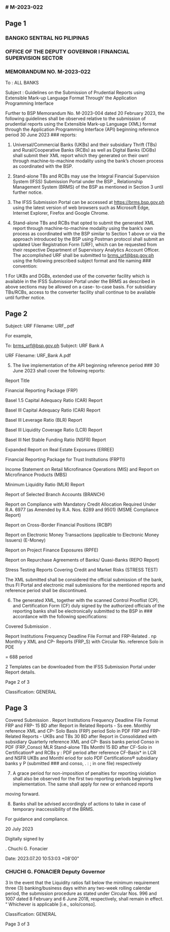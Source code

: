 ### # M-2023-022

## Page 1

### BANGKO SENTRAL NG PILIPINAS

### OFFICE OF THE DEPUTY GOVERNOR I FINANCIAL SUPERVISION SECTOR

### MEMORANDUM NO. M-2023-022

To : ALL BANKS

Subject : Guidelines on the Submission of Prudential Reports using Extensible Mark-up Language Format Through’ the Application Programming Interface

Further to BSP Memorandum No. M-2023-004 dated 20 February 2023, the following guidelines shall be observed relative to the submission of prudential reports using the Extensible Mark-up Language (XML) format through the Application Programming Interface (API) beginning reference period 30 June 2023 ### reports:

1. Universal/Commercial Banks (UKBs) and their subsidiary Thrift (TBs) and Rural/Cooperative Banks (RCBs) as well as Digital Banks (DGBs) shall submit their XML report which they generated on their own! through machine-to-machine modality using the bank’s chosen process as coordinated with the BSP.

2. Stand-alone TBs and RCBs may use the Integral Financial Supervision System (IFSS) Submission Portal under the BSP _ Relationship Management System (BRMS) of the BSP as mentioned in Section 3 until further notice.

3. The IFSS Submission Portal can be accessed at https://brms.bsp.gov.ph using the latest version of web browsers such as Microsoft Edge, Internet Explorer, Firefox and Google Chrome.

4. Stand-alone TBs and RCBs that opted to submit the generated XML report through machine-to-machine modality using the bank’s own process as coordinated with the BSP similar to Section 1 above or via the approach introduced by the BSP using Postman protocol shall submit an updated User Registration Form (URF), which can be requested from their respective Department of Supervisory Analytics Account Officer. The accomplished URF shall be submitted to brms_urf@bsp.gov.ph using the following prescribed subject format and file naming ### convention:

1 For UKBs and DGBs, extended use of the converter facility which is available in the IFSS Submission Portal under the BRMS as described in above sections may be allowed on a case- to-case basis. For subsidiary TBs/RCBs, access to the converter facility shall continue to be available until further notice.

## Page 2

Subject: URF<space><Bank Name> Filename: URF_<Bank Name>.pdf

For example,

To: brms_urf@bsp.gov.ph Subject: URF Bank A

URF Filename: URF_Bank A.pdf

5. The live implementation of the API beginning reference period ### 30 June 2023 shall cover the following reports:

Report Title

Financial Reporting Package (FRP)

Basel 1.5 Capital Adequacy Ratio (CAR) Report

Basel III Capital Adequacy Ratio (CAR) Report

Basel III Leverage Ratio (BLR) Report

Basel III Liquidity Coverage Ratio (LCR) Report

Basel III Net Stable Funding Ratio (NSFR) Report

Expanded Report on Real Estate Exposures (ERREE)

Financial Reporting Package for Trust Institutions (FRPTI)

Income Statement on Retail Microfinance Operations (MIS) and Report on Microfinance Products (MBS)

Minimum Liquidity Ratio (MLR) Report

Report of Selected Branch Accounts (BRANCH)

Report on Compliance with Mandatory Credit Allocation Required Under R.A. 6977 (as Amended by R.A. Nos. 8289 and 9501) (MSME Compliance Report)

Report on Cross-Border Financial Positions (RCBP)

Report on Electronic Money Transactions (applicable to Electronic Money Issuers) (E-Money)

Report on Project Finance Exposures (RPFE)

Report on Repurchase Agreements of Banks/ Quasi-Banks (REPO Report)

Stress Testing Reports Covering Credit and Market Risks (STRESS TEST)

The XML submitted shall be considered the official submission of the bank, thus FI Portal and electronic mail submissions for the mentioned reports and reference period shall be discontinued.

6. The generated XML, together with the scanned Control Prooflist (CP), and Certification Form (CF) duly signed by the authorized officials of the reporting banks shall be electronically submitted to the BSP in ### accordance with the following specifications:

Covered Submission .

Report Institutions Frequency Deadline File Format and FRP-Related . np Monthly y XML and CP- Reports (FRP_S) with Circular No. reference Solo in PDE

= 688 period

2 Templates can be downloaded from the IFSS Submission Portal under Report details.

Page 2 of 3

Classification: GENERAL

## Page 3

Covered Submission . Report Institutions Frequency Deadline File Format FRP and FRP- 15 BD after Report in Related Reports - Ss eee. Monthly reference XML and CP- Solo Basis (FRP) period Solo in PDF FRP and FRP- Related Reports - UKBs and TBs 30 BD after Report in Consolidated with subsidiary Quarterly reference XML and CP- Basis banks period Conso in PDF (FRP_Conso) MLR Stand-alone TBs Monthl 15 BD after CF-Solo in Certification® and RCBs y : PDF period after reference CF-Basis* in LCR and NSFR UKBs and Monthl eriod for solo PDF Certifications® subsidiary banks y P (submitted ### and conso, . : ; in one file) respectively

7. A grace period for non-imposition of penalties for reporting violation shall also be observed for the first two reporting periods beginning live implementation. The same shall apply for new or enhanced reports

moving forward.

8. Banks shall be advised accordingly of actions to take in case of temporary inaccessibility of the BRMS.

For guidance and compliance.

20 July 2023

Digitally signed by

. Chuchi G. Fonacier

Date: 2023.07.20 10:53:03 +08'00"

### CHUCHI G. FONACIER Deputy Governor

3 In the event that the Liquidity ratios fall below the minimum requirement three (3) banking/business days within any two-week rolling calendar period, the submission procedure as stated under Circular Nos. 996 and 1007 dated 8 February and 6 June 2018, respectively, shall remain in effect. “ Whichever is applicable [i.e., solo/conso].

Classification: GENERAL

Page 3 of 3

